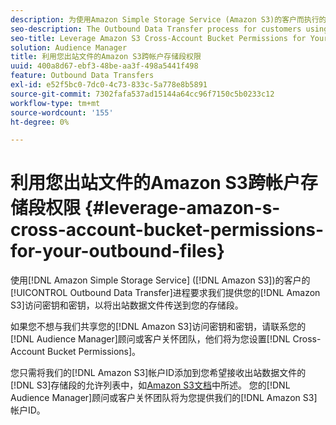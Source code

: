 ```yaml
---
description: 为使用Amazon Simple Storage Service (Amazon S3)的客户而执行的出站数据传输流程需要我们请求您的Amazon S3访问密钥和密钥，以将出站数据文件传送到您的存储段。
seo-description: The Outbound Data Transfer process for customers using Amazon Simple Storage Service (Amazon S3) requires us to ask for your Amazon S3 access key and secret key, in order to deliver the outbound data files to your bucket.
seo-title: Leverage Amazon S3 Cross-Account Bucket Permissions for Your Outbound Files
solution: Audience Manager
title: 利用您出站文件的Amazon S3跨帐户存储段权限
uuid: 400a8d67-ebf3-48be-aa3f-498a5441f498
feature: Outbound Data Transfers
exl-id: e52f5bc0-7dc0-4c73-833c-5a778e8b5891
source-git-commit: 7302fafa537ad15144a64cc96f7150c5b0233c12
workflow-type: tm+mt
source-wordcount: '155'
ht-degree: 0%

---
```


# 利用您出站文件的Amazon S3跨帐户存储段权限 {#leverage-amazon-s-cross-account-bucket-permissions-for-your-outbound-files}

使用[!DNL Amazon Simple Storage Service] ([!DNL Amazon S3])的客户的[!UICONTROL Outbound Data Transfer]进程要求我们提供您的[!DNL Amazon S3]访问密钥和密钥，以将出站数据文件传送到您的存储段。

如果您不想与我们共享您的[!DNL Amazon S3]访问密钥和密钥，请联系您的[!DNL Audience Manager]顾问或客户关怀团队，他们将为您设置[!DNL Cross-Account Bucket Permissions]。

您只需将我们的[!DNL Amazon S3]帐户ID添加到您希望接收出站数据文件的[!DNL S3]存储段的允许列表中，如[Amazon S3文档](https://docs.aws.amazon.com/AmazonS3/latest/dev/example-walkthroughs-managing-access-example2.html)中所述。 您的[!DNL Audience Manager]顾问或客户关怀团队将为您提供我们的[!DNL Amazon S3]帐户ID。
